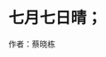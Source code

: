 
<!DOCTYPE html>
<html>
  <head>
    <meta charset="utf-8">
    <title></title>
  </head>
  <body>
    <h1>
   七月七日晴；
    </h1>
    <p>
      作者：蔡晓栋
    </p>
  </body>
</html>
